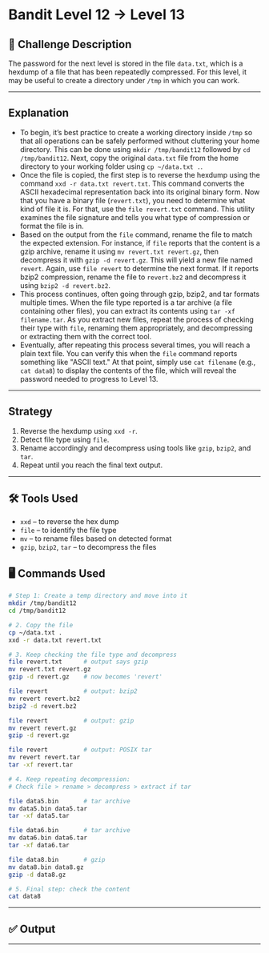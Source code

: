 # Bandit Level 12 → Level 13

## **🧩** Challenge Description

The password for the next level is stored in the file `data.txt`, which is a hexdump of a file that has been repeatedly compressed. For this level, it may be useful to create a directory under `/tmp` in which you can work.

---

## Explanation

- To begin, it’s best practice to create a working directory inside `/tmp` so that all operations can be safely performed without cluttering your home directory. This can be done using `mkdir /tmp/bandit12` followed by `cd /tmp/bandit12`. Next, copy the original `data.txt` file from the home directory to your working folder using `cp ~/data.txt .`.
- Once the file is copied, the first step is to reverse the hexdump using the command `xxd -r data.txt revert.txt`. This command converts the ASCII hexadecimal representation back into its original binary form. Now that you have a binary file (`revert.txt`), you need to determine what kind of file it is. For that, use the `file revert.txt` command. This utility examines the file signature and tells you what type of compression or format the file is in.
- Based on the output from the `file` command, rename the file to match the expected extension. For instance, if `file` reports that the content is a gzip archive, rename it using `mv revert.txt revert.gz`, then decompress it with `gzip -d revert.gz`. This will yield a new file named `revert`. Again, use `file revert` to determine the next format. If it reports bzip2 compression, rename the file to `revert.bz2` and decompress it using `bzip2 -d revert.bz2`.
- This process continues, often going through gzip, bzip2, and tar formats multiple times. When the file type reported is a tar archive (a file containing other files), you can extract its contents using `tar -xf filename.tar`. As you extract new files, repeat the process of checking their type with `file`, renaming them appropriately, and decompressing or extracting them with the correct tool.
- Eventually, after repeating this process several times, you will reach a plain text file. You can verify this when the `file` command reports something like "ASCII text." At that point, simply use `cat filename` (e.g., `cat data8`) to display the contents of the file, which will reveal the password needed to progress to Level 13.

---

## Strategy

1. Reverse the hexdump using `xxd -r`.
2. Detect file type using `file`.
3. Rename accordingly and decompress using tools like `gzip`, `bzip2`, and `tar`.
4. Repeat until you reach the final text output.

---

## 🛠️ Tools Used

- `xxd` – to reverse the hex dump
- `file` – to identify the file type
- `mv` – to rename files based on detected format
- `gzip`, `bzip2`, `tar` – to decompress the files

## 🖥️ Commands Used

```bash
# Step 1: Create a temp directory and move into it
mkdir /tmp/bandit12
cd /tmp/bandit12

# 2. Copy the file
cp ~/data.txt .
xxd -r data.txt revert.txt

# 3. Keep checking the file type and decompress
file revert.txt      # output says gzip
mv revert.txt revert.gz
gzip -d revert.gz    # now becomes 'revert'

file revert          # output: bzip2
mv revert revert.bz2
bzip2 -d revert.bz2

file revert          # output: gzip
mv revert revert.gz
gzip -d revert.gz

file revert          # output: POSIX tar
mv revert revert.tar
tar -xf revert.tar

# 4. Keep repeating decompression:
# Check file > rename > decompress > extract if tar

file data5.bin       # tar archive
mv data5.bin data5.tar
tar -xf data5.tar

file data6.bin       # tar archive
mv data6.bin data6.tar
tar -xf data6.tar

file data8.bin       # gzip
mv data8.bin data8.gz
gzip -d data8.gz

# 5. Final step: check the content
cat data8

```

---

## ✅ Output

---